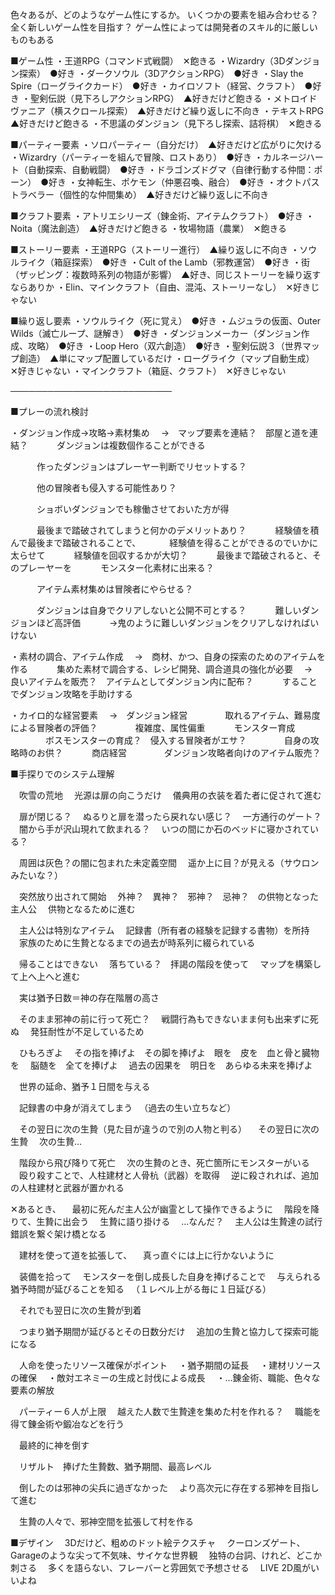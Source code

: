 色々あるが、どのようなゲーム性にするか。
いくつかの要素を組み合わせる？
全く新しいゲーム性を目指す？
ゲーム性によっては開発者のスキル的に厳しいものもある

■ゲーム性
・王道RPG（コマンド式戦闘）　✕飽きる
・Wizardry（3Dダンジョン探索）　●好き
・ダークソウル（3DアクションRPG）　●好き
・Slay the Spire（ローグライクカード）　●好き
・カイロソフト（経営、クラフト）　●好き
・聖剣伝説（見下ろしアクションRPG）　▲好きだけど飽きる
・メトロイドヴァニア（横スクロール探索）　▲好きだけど繰り返しに不向き
・テキストRPG　▲好きだけど飽きる
・不思議のダンジョン（見下ろし探索、詰将棋）　✕飽きる

■パーティー要素
・ソロパーティー（自分だけ）　▲好きだけど広がりに欠ける
・Wizardry（パーティーを組んで冒険、ロストあり）　●好き
・カルネージハート（自動探索、自動戦闘）　●好き
・ドラゴンズドグマ（自律行動する仲間：ポーン）　●好き
・女神転生、ポケモン（仲悪召喚、融合）　●好き
・オクトパストラベラー（個性的な仲間集め）　▲好きだけど繰り返しに不向き

■クラフト要素
・アトリエシリーズ（錬金術、アイテムクラフト）　●好き
・Noita（魔法創造）　▲好きだけど飽きる
・牧場物語（農業）　✕飽きる

■ストーリー要素
・王道RPG（ストーリー進行）　▲繰り返しに不向き
・ソウルライク（箱庭探索）　●好き
・Cult of the Lamb（邪教運営）　●好き
・街（ザッピング：複数時系列の物語が影響）　▲好き、同じストーリーを繰り返すならありか
・Elin、マインクラフト（自由、混沌、ストーリーなし）　✕好きじゃない

■繰り返し要素
・ソウルライク（死に覚え）　●好き
・ムジュラの仮面、Outer Wilds（滅亡ループ、謎解き）　●好き
・ダンジョンメーカー（ダンジョン作成、攻略）　●好き
・Loop Hero（双六創造）　●好き
・聖剣伝説３（世界マップ創造）　▲単にマップ配置しているだけ
・ローグライク（マップ自動生成）　✕好きじゃない
・マインクラフト（箱庭、クラフト）　✕好きじゃない

──────────────────────────

■プレーの流れ検討

・ダンジョン作成→攻略→素材集め
　→　マップ要素を連結？　部屋と道を連結？
　　　ダンジョンは複数個作ることができる

　　　作ったダンジョンはプレーヤー判断でリセットする？

　　　他の冒険者も侵入する可能性あり？

　　　ショボいダンジョンでも稼働させておいた方が得

　　　最後まで踏破されてしまうと何かのデメリットあり？
　　　経験値を積んで最後まで踏破されることで、
　　　経験値を得ることができるのでいかに太らせて
　　　経験値を回収するかが大切？
　　　最後まで踏破されると、そのプレーヤーを
　　　モンスター化素材に出来る？

　　　アイテム素材集めは冒険者にやらせる？

　　　ダンジョンは自身でクリアしないと公開不可とする？
　　　難しいダンジョンほど高評価
　　　→鬼のように難しいダンジョンをクリアしなければいけない


・素材の調合、アイテム作成
　→　商材、かつ、自身の探索のためのアイテムを作る
　　　集めた素材で調合する、レシピ開発、調合道具の強化が必要
　→　良いアイテムを販売？　アイテムとしてダンジョン内に配布？
　　　することでダンジョン攻略を手助けする


・カイロ的な経営要素
　→　ダンジョン経営
　　　　取れるアイテム、難易度による冒険者の評価？
　　　　複雑度、属性偏重
　　　モンスター育成
　　　　ボスモンスターの育成？　侵入する冒険者がエサ？
　　　　自身の攻略時のお供？
　　　商店経営
　　　　ダンジョン攻略者向けのアイテム販売？


■手探りでのシステム理解

　吹雪の荒地
　光源は扉の向こうだけ
　儀典用の衣装を着た者に促されて進む

　扉が閉じる？
　ぬるりと扉を潜ったら戻れない感じ？
　一方通行のゲート？
　闇から手が沢山現れて飲まれる？
　いつの間にか石のベッドに寝かされている？

　周囲は灰色？の闇に包まれた未定義空間
　遥か上に目？が見える（サウロンみたいな？）

　突然放り出されて開始
　外神？　異神？　邪神？　忌神？　の供物となった主人公
　供物となるために進む

　主人公は特別なアイテム
　記録書（所有者の経験を記録する書物）を所持
　家族のために生贄となるまでの過去が時系列に綴られている

　帰ることはできない
　落ちている？　拝謁の階段を使って
　マップを構築して上へ上へと進む

　実は猶予日数＝神の存在階層の高さ

　そのまま邪神の前に行って死亡？
　戦闘行為もできないまま何も出来ずに死ぬ
　発狂耐性が不足しているため

　ひもろぎよ
　その指を捧げよ　その脚を捧げよ　眼を　皮を　血と骨と臓物を
　脳髄を　全てを捧げよ
　過去の因果を　明日を　あらゆる未来を捧げよ

　世界の延命、猶予１日間を与える

　記録書の中身が消えてしまう
　（過去の生い立ちなど）

　その翌日に次の生贄（見た目が違うので別の人物と判る）
　その翌日に次の生贄
　次の生贄…

　階段から飛び降りて死亡
　次の生贄のとき、死亡箇所にモンスターがいる
　殴り殺すことで、人柱建材と人骨杭（武器）を取得
　逆に殺されれば、追加の人柱建材と武器が置かれる

✕あるとき、
　最初に死んだ主人公が幽霊として操作できるように
　階段を降りて、生贄に出会う
　生贄に語り掛ける
　…なんだ？
　主人公は生贄達の試行錯誤を繋ぐ架け橋となる

　建材を使って道を拡張して、
　真っ直ぐには上に行かないように

　装備を拾って
　モンスターを倒し成長した自身を捧げることで
　与えられる猶予時間が延びることを知る
　（１レベル上がる毎に１日延びる）

　それでも翌日に次の生贄が到着

　つまり猶予期間が延びるとその日数分だけ
　追加の生贄と協力して探索可能になる

　人命を使ったリソース確保がポイント
　・猶予期間の延長
　・建材リソースの確保
　・敵対エネミーの生成と討伐による成長
　・…錬金術、職能、色々な要素の解放

　パーティー６人が上限
　越えた人数で生贄達を集めた村を作れる？
　職能を得て錬金術や鍛冶などを行う

　最終的に神を倒す

　リザルト　捧げた生贄数、猶予期間、最高レベル

　倒したのは邪神の尖兵に過ぎなかった
　より高次元に存在する邪神を目指して進む

　生贄の人々で、邪神空間を拡張して村を作る


■デザイン
　3Dだけど、粗めのドット絵テクスチャ
　クーロンズゲート、Garageのような尖って不気味、サイケな世界観
　独特の台詞、けれど、どこか刺さる
　多くを語らない、フレーバーと雰囲気で予想させる
　LIVE 2D風がいいよね


